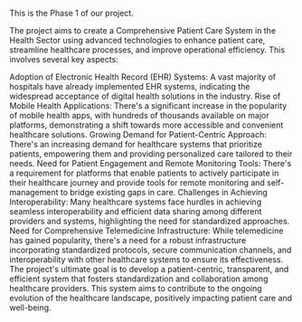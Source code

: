 This is the Phase 1 of our project. 

The project aims to create a Comprehensive Patient Care System in the Health Sector using advanced technologies to enhance patient care, streamline healthcare processes, and improve operational efficiency. This involves several key aspects:

Adoption of Electronic Health Record (EHR) Systems: A vast majority of hospitals have already implemented EHR systems, indicating the widespread acceptance of digital health solutions in the industry.
Rise of Mobile Health Applications: There's a significant increase in the popularity of mobile health apps, with hundreds of thousands available on major platforms, demonstrating a shift towards more accessible and convenient healthcare solutions.
Growing Demand for Patient-Centric Approach: There's an increasing demand for healthcare systems that prioritize patients, empowering them and providing personalized care tailored to their needs.
Need for Patient Engagement and Remote Monitoring Tools: There's a requirement for platforms that enable patients to actively participate in their healthcare journey and provide tools for remote monitoring and self-management to bridge existing gaps in care.
Challenges in Achieving Interoperability: Many healthcare systems face hurdles in achieving seamless interoperability and efficient data sharing among different providers and systems, highlighting the need for standardized approaches.
Need for Comprehensive Telemedicine Infrastructure: While telemedicine has gained popularity, there's a need for a robust infrastructure incorporating standardized protocols, secure communication channels, and interoperability with other healthcare systems to ensure its effectiveness.
The project's ultimate goal is to develop a patient-centric, transparent, and efficient system that fosters standardization and collaboration among healthcare providers. This system aims to contribute to the ongoing evolution of the healthcare landscape, positively impacting patient care and well-being.
